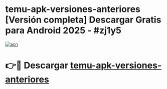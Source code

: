 # temu-apk-versiones-anteriores  [Versión completa] Descargar Gratis para Android 2025 - #zj1y5

[![acn](https://github.com/user-attachments/assets/0f9c940e-d8b0-45ae-aac7-cd30a18b3e1c)](https://apps.freeplayer.one?title=temu-apk-versiones-anteriores&ref=9F)

# 👉🔴 Descargar [temu-apk-versiones-anteriores](https://apps.freeplayer.one?title=temu-apk-versiones-anteriores&ref=9F)